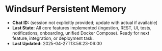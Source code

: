 # Windsurf Persistent Memory

- **Chat ID:** (session not explicitly provided; update with actual if available)
- **Last State:** All core features implemented (ingestion, REST, UI, tests, notifications, onboarding, unified Docker Compose). Ready for next feature, integration, or deployment task.
- **Last Updated:** 2025-04-27T13:56:23-06:00
